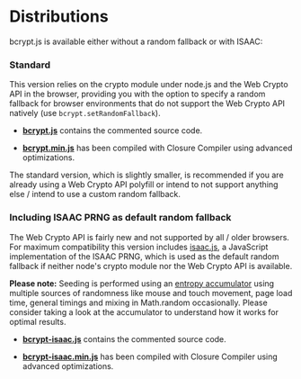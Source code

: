 Distributions
=============
bcrypt.js is available either without a random fallback or with ISAAC:

### Standard

This version relies on the crypto module under node.js and the Web Crypto API in the browser, providing you with the
option to specify a random fallback for browser environments that do not support the Web Crypto API natively (use
`bcrypt.setRandomFallback`).

* **[bcrypt.js](https://github.com/dcodeIO/bcrypt.js/blob/master/dist/bcrypt.js)**
  contains the commented source code.

* **[bcrypt.min.js](https://github.com/dcodeIO/bcrypt.js/blob/master/dist/bcrypt.min.js)**
  has been compiled with Closure Compiler using advanced optimizations.
  
The standard version, which is slightly smaller, is recommended if you are already using a Web Crypto API polyfill or
intend to not support anything else / intend to use a custom random fallback.

### Including ISAAC PRNG as default random fallback

The Web Crypto API is fairly new and not supported by all / older browsers. For maximum compatibility this version
includes [isaac.js](https://github.com/rubycon/isaac.js), a JavaScript implementation of the ISAAC PRNG, which is used
as the default random fallback if neither node's crypto module nor the Web Crypto API is available.

**Please note:** Seeding is performed using an [entropy accumulator](https://github.com/dcodeIO/bcrypt.js/blob/master/src/bcrypt/prng/accum.js)
using multiple sources of randomness like mouse and touch movement, page load time, general timings and mixing in
Math.random occasionally. Please consider taking a look at the accumulator to understand how it works for optimal
results.

* **[bcrypt-isaac.js](https://github.com/dcodeIO/bcrypt.js/blob/master/dist/bcrypt-isaac.js)**
  contains the commented source code.

* **[bcrypt-isaac.min.js](https://github.com/dcodeIO/bcrypt.js/blob/master/dist/bcrypt-isaac.min.js)**
  has been compiled with Closure Compiler using advanced optimizations.
